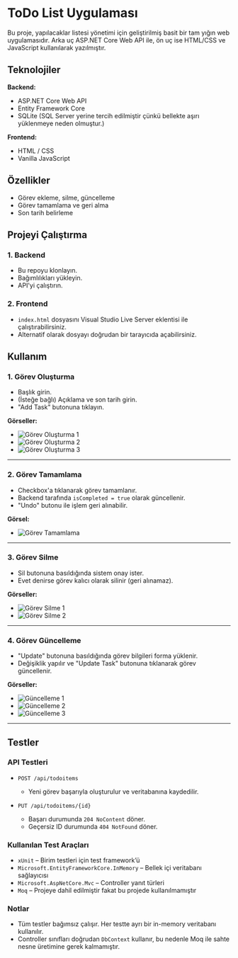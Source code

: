 # ToDo List Uygulaması

Bu proje, yapılacaklar listesi yönetimi için geliştirilmiş basit bir tam yığın web uygulamasıdır. Arka uç ASP.NET Core Web API ile, ön uç ise HTML/CSS ve JavaScript kullanılarak yazılmıştır.

## Teknolojiler

**Backend:**
- ASP.NET Core Web API  
- Entity Framework Core  
- SQLite (SQL Server yerine tercih edilmiştir çünkü bellekte aşırı yüklenmeye neden olmuştur.)

**Frontend:**
- HTML / CSS  
- Vanilla JavaScript  

## Özellikler

- Görev ekleme, silme, güncelleme  
- Görev tamamlama ve geri alma  
- Son tarih belirleme

## Projeyi Çalıştırma

### 1. Backend

- Bu repoyu klonlayın.
- Bağımlılıkları yükleyin.
- API'yi çalıştırın.

### 2. Frontend

- `index.html` dosyasını Visual Studio Live Server eklentisi ile çalıştırabilirsiniz.
- Alternatif olarak dosyayı doğrudan bir tarayıcıda açabilirsiniz.

## Kullanım

### 1. Görev Oluşturma

- Başlık girin.  
- (İsteğe bağlı) Açıklama ve son tarih girin.  
- "Add Task" butonuna tıklayın.

**Görseller:**
- ![Görev Oluşturma 1](Images/1.png)
- ![Görev Oluşturma 2](Images/2.png)
- ![Görev Oluşturma 3](Images/3.png)

---

### 2. Görev Tamamlama

- Checkbox'a tıklanarak görev tamamlanır.
- Backend tarafında `isCompleted = true` olarak güncellenir.
- "Undo" butonu ile işlem geri alınabilir.

**Görsel:**
- ![Görev Tamamlama](Images/4.png)

---

### 3. Görev Silme

- Sil butonuna basıldığında sistem onay ister.
- Evet denirse görev kalıcı olarak silinir (geri alınamaz).

**Görseller:**
- ![Görev Silme 1](Images/5.png)
- ![Görev Silme 2](Images/6.png)

---

### 4. Görev Güncelleme

- "Update" butonuna basıldığında görev bilgileri forma yüklenir.
- Değişiklik yapılır ve "Update Task" butonuna tıklanarak görev güncellenir.

**Görseller:**
- ![Güncelleme 1](Images/7.png)
- ![Güncelleme 2](Images/8.png)
- ![Güncelleme 3](Images/9.png)

---

## Testler

### API Testleri

- `POST /api/todoitems`  
  - Yeni görev başarıyla oluşturulur ve veritabanına kaydedilir.

- `PUT /api/todoitems/{id}`  
  - Başarı durumunda `204 NoContent` döner.  
  - Geçersiz ID durumunda `404 NotFound` döner.

### Kullanılan Test Araçları

- `xUnit` – Birim testleri için test framework’ü  
- `Microsoft.EntityFrameworkCore.InMemory` – Bellek içi veritabanı sağlayıcısı  
- `Microsoft.AspNetCore.Mvc` – Controller yanıt türleri  
- `Moq` – Projeye dahil edilmiştir fakat bu projede kullanılmamıştır

### Notlar

- Tüm testler bağımsız çalışır. Her testte ayrı bir in-memory veritabanı kullanılır.  
- Controller sınıfları doğrudan `DbContext` kullanır, bu nedenle Moq ile sahte nesne üretimine gerek kalmamıştır.
